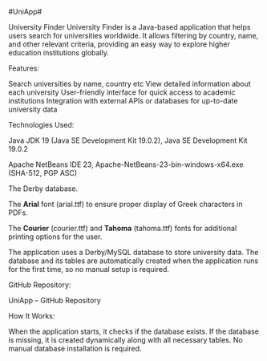 #UniApp#

University Finder University Finder is a Java-based application that helps users search for universities worldwide. It allows filtering by country, name, and other relevant criteria, providing an easy way to explore higher education institutions globally.

Features:

Search universities by name, country etc View detailed information about each university User-friendly interface for quick access to academic institutions Integration with external APIs or databases for up-to-date university data


Technologies Used:


Java JDK 19 (Java SE Development Kit 19.0.2),  Java SE Development Kit 19.0.2 

Apache NetBeans IDE 23, Apache-NetBeans-23-bin-windows-x64.exe (SHA-512, PGP ASC)   

The Derby database.  

The **Arial** font (arial.ttf) to ensure proper display of Greek characters in PDFs.  

The **Courier** (courier.ttf) and **Tahoma** (tahoma.ttf) fonts for additional printing options for the user. 


The application uses a Derby/MySQL database to store university data. The database and its tables are automatically created when the application runs for the first time, so no manual setup is required.

GitHub Repository:

UniApp – GitHub Repository

How It Works:

When the application starts, it checks if the database exists. If the database is missing, it is created dynamically along with all necessary tables. No manual database installation is required.
